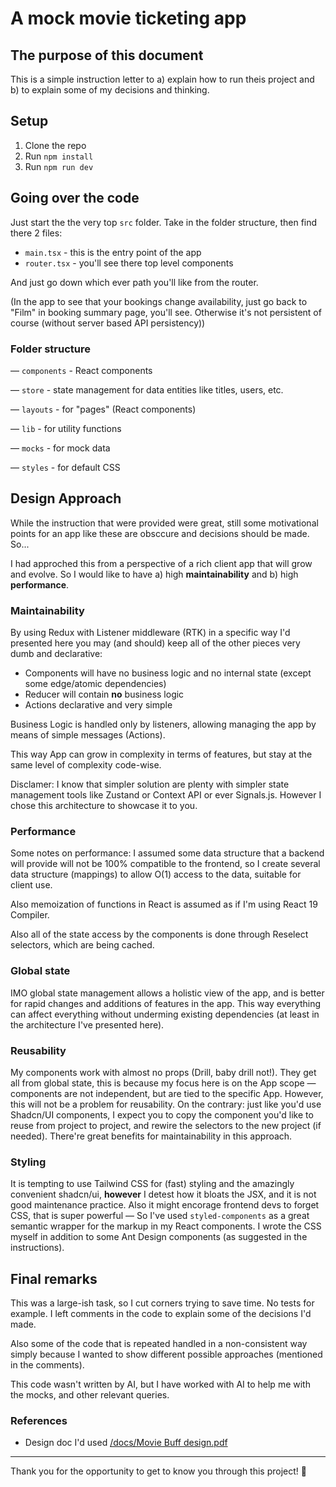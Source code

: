 # A mock movie ticketing app

## The purpose of this document
This is a simple instruction letter to a) explain how to run theis project and b) to explain some of my decisions and thinking.

## Setup
1. Clone the repo
2. Run `npm install`
3. Run `npm run dev`

## Going over the code
Just start the the very top `src` folder. Take in the folder structure, then find there 2 files:

* `main.tsx` - this is the entry point of the app
* `router.tsx` - you'll see there top level components

And just go down which ever path you'll like from the router.

(In the app to see that your bookings change availability, just go back to "Film" in booking summary page, you'll see. Otherwise it's not persistent of course (without server based API persistency))

### Folder structure
 — `components` - React components

 — `store` - state management for data entities like titles, users, etc.

 — `layouts` - for "pages" (React components)

 — `lib` - for utility functions

 — `mocks` - for mock data

 — `styles` - for default CSS


## Design Approach
While the instruction that were provided were great, still some motivational points for an app like these are obsccure and decisions should be made. So...

I had approched this from a perspective of a rich client app that will grow and evolve. So I would like to have a) high **maintainability** and b) high **performance**.

### Maintainability
By using Redux with Listener middleware (RTK) in a specific way I'd presented here you may (and should) keep all of the other pieces very dumb and declarative: 

* Components will have no business logic and no internal state (except some edge/atomic dependencies)
* Reducer will contain **no** business logic
* Actions declarative and very simple

Business Logic is handled only by listeners, allowing managing the app by means of simple messages (Actions).

This way App can grow in complexity in terms of features, but stay at the same level of complexity code-wise.

Disclamer: I know that simpler solution are plenty with simpler state management tools like Zustand or Context API or ever Signals.js. However I chose this architecture to showcase it to you.

### Performance
Some notes on performance:
I assumed some data structure that a backend will provide will not be 100% compatible to the frontend, so I create several data structure (mappings) to allow O(1) access to the data, suitable for client use.

Also memoization of functions in React is assumed as if I'm using React 19 Compiler.

Also all of the state access by the components is done through Reselect selectors, which are being cached.

### Global state
IMO global state management allows a holistic view of the app, and is better for rapid changes and additions of features in the app. This way everything can affect everything without underming existing dependencies (at least in the architecture I've presented here).

### Reusability
My components work with almost no props (Drill, baby drill not!). They get all from global state, this is because my focus here is on the App scope — components are not independent, but are tied to the specific App. However, this will not be a problem for reusability. On the contrary: just like you'd use Shadcn/UI components, I expect you to copy the component you'd like to reuse from project to project, and rewire the selectors to the new project (if needed). There're great benefits for maintainability in this approach.

### Styling
It is tempting to use Tailwind CSS for (fast) styling and the amazingly convenient shadcn/ui, **however** I detest how it bloats the JSX, and it is not good maintenance practice. Also it might encorage frontend devs to forget CSS, that is super powerful — So I've used `styled-components` as a great semantic wrapper for the markup in my React components. I wrote the CSS myself in addition to some Ant Design components (as suggested in the instructions).


## Final remarks
This was a large-ish task, so I cut corners trying to save time. No tests for example. I left comments in the code to explain some of the decisions I'd made. 

Also some of the code that is repeated handled in a non-consistent way simply because I wanted to show different possible approaches (mentioned in the comments).

This code wasn't written by AI, but I have worked with AI to help me with the mocks, and other relevant queries.

### References
* Design doc I'd used [/docs/Movie Buff design.pdf](<docs/Movie Buff design.pdf>)

---

Thank you for the opportunity to get to know you through this project!
🤩
